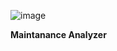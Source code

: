 

![image](https://github.com/SystemCAERUS/.github/assets/88109775/fd89e666-c08a-4247-b9bb-6d6435eba3e0)

**Maintanance Analyzer**





